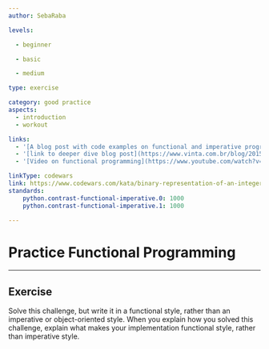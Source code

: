 ```yaml
---
author: SebaRaba

levels:

  - beginner

  - basic

  - medium

type: exercise

category: good practice
aspects:
  - introduction
  - workout

links:
  - '[A blog post with code examples on functional and imperative programming](https://blog.newrelic.com/2015/04/01/python-programming-styles/)'
  - '[link to deeper dive blog post](https://www.vinta.com.br/blog/2015/functional-programming-python/){website}'
  - '[Video on functional programming](https://www.youtube.com/watch?v=goypZR_lQ7I){video}'

linkType: codewars
link: https://www.codewars.com/kata/binary-representation-of-an-integer
standards:
    python.contrast-functional-imperative.0: 1000
    python.contrast-functional-imperative.1: 1000

---
```

# Practice Functional Programming
---
## Exercise
Solve this challenge, but write it in a functional style, rather than an imperative or object-oriented style.
When you explain how you solved this challenge, explain what makes your implementation functional style, rather than imperative style.
